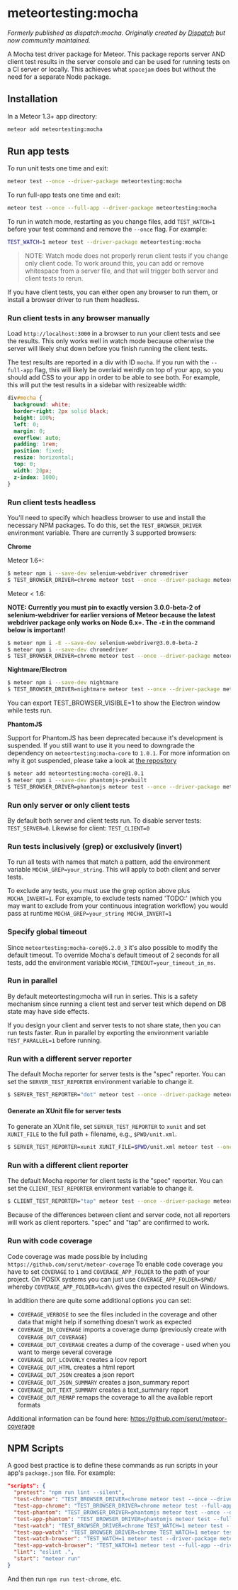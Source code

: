 # meteortesting:mocha

_Formerly published as dispatch:mocha. Originally created by [Dispatch](http://www.dispatch.me/) but now community maintained._

A Mocha test driver package for Meteor. This package reports server AND client test results in the server console and can be used for running tests on a CI server or locally. This achieves what `spacejam` does but without the need for a separate Node package.

## Installation

In a Meteor 1.3+ app directory:

```bash
meteor add meteortesting:mocha
```

## Run app tests

To run unit tests one time and exit:

```bash
meteor test --once --driver-package meteortesting:mocha
```

To run full-app tests one time and exit:

```bash
meteor test --once --full-app --driver-package meteortesting:mocha
```

To run in watch mode, restarting as you change files, add `TEST_WATCH=1` before your test command and remove the `--once` flag. For example:

```bash
TEST_WATCH=1 meteor test --driver-package meteortesting:mocha
```

> NOTE: Watch mode does not properly rerun client tests if you change only client code. To work around this, you can add or remove whitespace from a server file, and that will trigger both server and client tests to rerun.

If you have client tests, you can either open any browser to run them, or install a browser driver to run them headless.

### Run client tests in any browser manually

Load `http://localhost:3000` in a browser to run your client tests and see the results. This only works well in watch mode because otherwise the server will likely shut down before you finish running the client tests.

The test results are reported in a div with ID `mocha`. If you run with the `--full-app` flag, this will likely be overlaid weirdly on top of your app, so you should add CSS to your app in order to be able to see both. For example, this will put the test results in a sidebar with resizeable width:

```css
div#mocha {
  background: white;
  border-right: 2px solid black;
  height: 100%;
  left: 0;
  margin: 0;
  overflow: auto;
  padding: 1rem;
  position: fixed;
  resize: horizontal;
  top: 0;
  width: 20px;
  z-index: 1000;
}
```

### Run client tests headless

You'll need to specify which headless browser to use and install the necessary NPM packages. To do this, set the `TEST_BROWSER_DRIVER` environment variable. There are currently 3 supported browsers:

**Chrome**

Meteor 1.6+:

```bash
$ meteor npm i --save-dev selenium-webdriver chromedriver
$ TEST_BROWSER_DRIVER=chrome meteor test --once --driver-package meteortesting:mocha
```

Meteor < 1.6:

**NOTE: Currently you must pin to exactly version 3.0.0-beta-2 of selenium-webdriver for earlier versions of Meteor because the latest webdriver package only works on Node 6.x+. The `-E` in the command below is important!**

```bash
$ meteor npm i -E --save-dev selenium-webdriver@3.0.0-beta-2
$ meteor npm i --save-dev chromedriver
$ TEST_BROWSER_DRIVER=chrome meteor test --once --driver-package meteortesting:mocha
```

**Nightmare/Electron**

```bash
$ meteor npm i --save-dev nightmare
$ TEST_BROWSER_DRIVER=nightmare meteor test --once --driver-package meteortesting:mocha
```

You can export TEST_BROWSER_VISIBLE=1 to show the Electron window while tests run.

**PhantomJS**

Support for PhantomJS has been deprecated because it's development is suspended. If you still want to use it you need to downgrade the dependency on `meteortesting:mocha-core` to `1.0.1`. For more information on why it got suspended, please take a look at [the repository](https://github.com/ariya/phantomjs)

```bash
$ meteor add meteortesting:mocha-core@1.0.1
$ meteor npm i --save-dev phantomjs-prebuilt
$ TEST_BROWSER_DRIVER=phantomjs meteor test --once --driver-package meteortesting:mocha
```

### Run only server or only client tests

By default both server and client tests run. To disable server tests: `TEST_SERVER=0`. Likewise for client: `TEST_CLIENT=0`

### Run tests inclusively (grep) or exclusively (invert)

To run all tests with names that match a pattern, add the environment variable `MOCHA_GREP=your_string`. This will apply to both client and server tests.

To exclude any tests, you must use the grep option above plus `MOCHA_INVERT=1`. For example, to exclude tests named 'TODO:' (which you may want to exclude from your continuous integration workflow) you would pass at runtime `MOCHA_GREP=your_string MOCHA_INVERT=1`

### Specify global timeout

Since `meteortesting:mocha-core@5.2.0_3` it's also possible to modify the default timeout. To override Mocha's default timeout of 2 seconds for all tests, add the environment variable `MOCHA_TIMEOUT=your_timeout_in_ms`.

### Run in parallel

By default meteortesting:mocha will run in series. This is a safety mechanism since running a client test and server test which depend on DB state may have side effects.

If you design your client and server tests to not share state, then you can run tests faster. Run in parallel by exporting the environment variable `TEST_PARALLEL=1` before running.

### Run with a different server reporter

The default Mocha reporter for server tests is the "spec" reporter. You can set the `SERVER_TEST_REPORTER` environment variable to change it.

```bash
$ SERVER_TEST_REPORTER="dot" meteor test --once --driver-package meteortesting:mocha
```

#### Generate an XUnit file for server tests

To generate an XUnit file, set `SERVER_TEST_REPORTER` to `xunit` and set `XUNIT_FILE` to the full path + filename, e.g., `$PWD/unit.xml`.

```bash
$ SERVER_TEST_REPORTER=xunit XUNIT_FILE=$PWD/unit.xml meteor test --once --driver-package meteortesting:mocha
```

### Run with a different client reporter

The default Mocha reporter for client tests is the "spec" reporter. You can set the `CLIENT_TEST_REPORTER` environment variable to change it.

```bash
$ CLIENT_TEST_REPORTER="tap" meteor test --once --driver-package meteortesting:mocha
```

Because of the differences between client and server code, not all reporters will work as client reporters. "spec" and "tap" are confirmed to work.

### Run with code coverage

Code coverage was made possible by including `https://github.com/serut/meteor-coverage`
To enable code coverage you have to set `COVERAGE` to `1` and `COVERAGE_APP_FOLDER` to the path of your project. On POSIX systems you can just use `COVERAGE_APP_FOLDER=$PWD/` whereby `COVERAGE_APP_FOLDER=%cd%\` gives the expected result on Windows.

In addition there are quite some additional options you can set:

* `COVERAGE_VERBOSE` to see the files included in the coverage and other data that might help if something doesn't work as expected
* `COVERAGE_IN_COVERAGE` imports a coverage dump (previously create with `COVERAGE_OUT_COVERAGE`)
* `COVERAGE_OUT_COVERAGE` creates a dump of the coverage - used when you want to merge several coverage
* `COVERAGE_OUT_LCOVONLY` creates a lcov report
* `COVERAGE_OUT_HTML` creates a html report
* `COVERAGE_OUT_JSON` creates a json report
* `COVERAGE_OUT_JSON_SUMMARY` creates a json_summary report
* `COVERAGE_OUT_TEXT_SUMMARY` creates a text_summary report
* `COVERAGE_OUT_REMAP` remaps the coverage to all the available report formats

Additional information can be found here: https://github.com/serut/meteor-coverage

## NPM Scripts

A good best practice is to define these commands as run scripts in your app's `package.json` file. For example:

```json
"scripts": {
  "pretest": "npm run lint --silent",
  "test-chrome": "TEST_BROWSER_DRIVER=chrome meteor test --once --driver-package meteortesting:mocha",
  "test-app-chrome": "TEST_BROWSER_DRIVER=chrome meteor test --full-app --once --driver-package meteortesting:mocha",
  "test-phantom": "TEST_BROWSER_DRIVER=phantomjs meteor test --once --driver-package meteortesting:mocha",
  "test-app-phantom": "TEST_BROWSER_DRIVER=phantomjs meteor test --full-app --once --driver-package meteortesting:mocha",
  "test-watch": "TEST_BROWSER_DRIVER=chrome TEST_WATCH=1 meteor test --driver-package meteortesting:mocha",
  "test-app-watch": "TEST_BROWSER_DRIVER=chrome TEST_WATCH=1 meteor test --full-app --driver-package meteortesting:mocha",
  "test-watch-browser": "TEST_WATCH=1 meteor test --driver-package meteortesting:mocha",
  "test-app-watch-browser": "TEST_WATCH=1 meteor test --full-app --driver-package meteortesting:mocha",
  "lint": "eslint .",
  "start": "meteor run"
}
```

And then run `npm run test-chrome`, etc.

